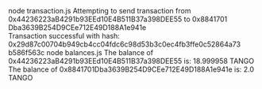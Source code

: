 <div id="termynal" data-termynal>
  <span data-ty="input"><span class="file-path"></span>node transaction.js</span>
  <span data-ty>Attempting to send transaction from 0x44236223aB4291b93EEd10E4B511B37a398DEE55 to 0x8841701 Dba3639B254D9CEe712E49D188A1e941e
    <br> Transaction successful with hash: 0x29d87c00704b949cb4cc04fdc6c98d53b3c0ec4fb3ffe0c52864a73 b586f563c
  </span>
  <span data-ty="input"><span class="file-path"></span>node balances.js</span>
  <span data-ty>The balance of 0x44236223aB4291b93EEd10E4B511B37a398DEE55 is: 18.999958 TANGO
    <br> The balance of 0x8841701Dba3639B254D9CEe712E49D188A1e941e is: 2.0 TANGO
  </span>
</div>
